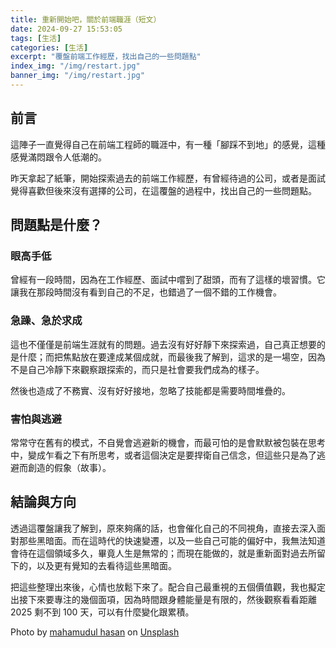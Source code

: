 ```yaml
---
title: 重新開始吧，關於前端職涯（短文）
date: 2024-09-27 15:53:05
tags: [生活]
categories: [生活]
excerpt: "覆盤前端工作經歷，找出自己的一些問題點"
index_img: "/img/restart.jpg"
banner_img: "/img/restart.jpg"
---
```


## 前言

這陣子一直覺得自己在前端工程師的職涯中，有一種「腳踩不到地」的感覺，這種感覺滿悶跟令人低潮的。

昨天拿起了紙筆，開始探索過去的前端工作經歷，有曾經待過的公司，或者是面試覺得喜歡但後來沒有選擇的公司，在這覆盤的過程中，找出自己的一些問題點。

## 問題點是什麼？

### 眼高手低

曾經有一段時間，因為在工作經歷、面試中嚐到了甜頭，而有了這樣的壞習慣。它讓我在那段時間沒有看到自己的不足，也錯過了一個不錯的工作機會。

### 急躁、急於求成

這也不僅僅是前端生涯就有的問題。過去沒有好好靜下來探索過，自己真正想要的是什麼；而把焦點放在要達成某個成就，而最後我了解到，這求的是一場空，因為不是自己冷靜下來觀察跟探索的，而只是社會要我們成為的樣子。

然後也造成了不務實、沒有好好接地，忽略了技能都是需要時間堆疊的。

### 害怕與逃避

常常守在舊有的模式，不自覺會逃避新的機會，而最可怕的是會默默被包裝在思考中，變成乍看之下有所思考，或者這個決定是要捍衛自己信念，但這些只是為了逃避而創造的假象（故事）。

## 結論與方向

透過這覆盤讓我了解到，原來夠痛的話，也會催化自己的不同視角，直接去深入面對那些黑暗面。而在這時代的快速變遷，以及一些自己可能的偏好中，我無法知道會待在這個領域多久，畢竟人生是無常的；而現在能做的，就是重新面對過去所留下的，以及更有覺知的去看待這些黑暗面。

把這些整理出來後，心情也放鬆下來了。配合自己最重視的五個價值觀，我也擬定出接下來要專注的幾個面項，因為時間跟身體能量是有限的，然後觀察看看距離 2025 剩不到 100 天，可以有什麼變化跟累積。

Photo by <a href="https://unsplash.com/@hayabussa?utm_content=creditCopyText&utm_medium=referral&utm_source=unsplash">mahamudul hasan</a> on <a href="https://unsplash.com/photos/silhouette-of-person-standing-on-seashore-during-sunset-tn-UC3YKRzU?utm_content=creditCopyText&utm_medium=referral&utm_source=unsplash">Unsplash</a>
